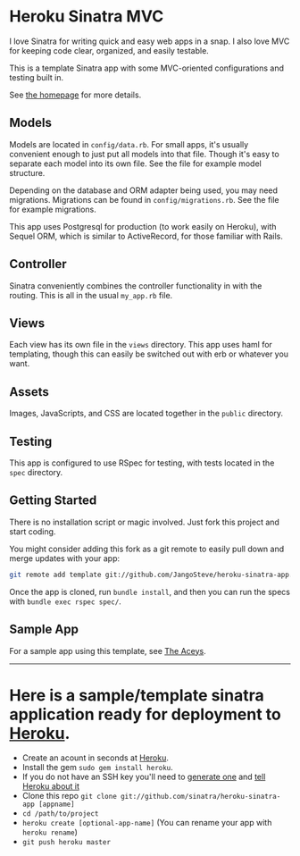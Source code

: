 # Heroku Sinatra MVC

I love Sinatra for writing quick and easy web apps in a snap. I also
love MVC for keeping code clear, organized, and easily testable.

This is a template Sinatra app with some MVC-oriented configurations and
testing built in.

See [the homepage](http://os.alfajango.com/heroku-sinatra-mvc/) for more details.

## Models

Models are located in `config/data.rb`. For small apps, it's usually
convenient enough to just put all models into that file. Though it's
easy to separate each model into its own file. See the file for example
model structure.

Depending on the database and ORM adapter being used, you may need
migrations. Migrations can be found in `config/migrations.rb`. See the
file for example migrations.

This app uses Postgresql for production (to work easily on
Heroku), with Sequel ORM, which is similar to ActiveRecord, for those
familiar with Rails.

## Controller

Sinatra conveniently combines the controller functionality in with the
routing. This is all in the usual `my_app.rb` file.

## Views

Each view has its own file in the `views` directory. This app uses haml
for templating, though this can easily be switched out with erb or
whatever you want.

## Assets

Images, JavaScripts, and CSS are located together in the `public`
directory.

## Testing

This app is configured to use RSpec for testing, with tests located in
the `spec` directory.

## Getting Started

There is no installation script or magic involved. Just fork this
project and start coding.

You might consider adding this fork as a git remote to easily pull down
and merge updates with your app:

```bash
git remote add template git://github.com/JangoSteve/heroku-sinatra-app.git
```

Once the app is cloned, run `bundle install`, and then you can run the
specs with `bundle exec rspec spec/`.

## Sample App

For a sample app using this template, see [The Aceys](https://github.com/JangoSteve/Aceys).

--------------------------------------------------------------------

# Here is a sample/template sinatra application ready for deployment to [Heroku](http://heroku.com).

* Create an acount in seconds at [Heroku](http://heroku.com/signup).
* Install the gem `sudo gem install heroku`.
* If you do not have an SSH key
you'll need to [generate
one](http://heroku.com/docs/index.html#_setting_up_ssh_public_keys)
and [tell Heroku about
it](http://heroku.com/docs/index.html#_manage_keys_on_heroku)
* Clone this repo `git clone git://github.com/sinatra/heroku-sinatra-app [appname]`
* `cd /path/to/project`
* `heroku create [optional-app-name]` (You can rename your app with `heroku rename`)
* `git push heroku master`
